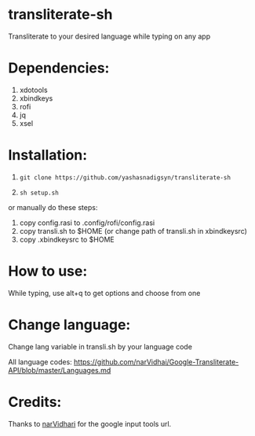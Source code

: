 # transliterate-sh
Transliterate to your desired language while typing on any app

# Dependencies:
1) xdotools
2) xbindkeys
3) rofi
4) jq
5) xsel

# Installation:

1) `git clone https://github.com/yashasnadigsyn/transliterate-sh`

2) `sh setup.sh`

or manually do these steps:
1) copy config.rasi to .config/rofi/config.rasi
2) copy transli.sh to $HOME (or change path of transli.sh in xbindkeysrc)
3) copy .xbindkeysrc to $HOME 

# How to use:
While typing, use alt+q to get options and choose from one

# Change language:
Change lang variable in transli.sh by your language code

All language codes: https://github.com/narVidhai/Google-Transliterate-API/blob/master/Languages.md

# Credits:
Thanks to <a href="https://github.com/narVidhai/Google-Transliterate-API/">narVidhari</a> for the google input tools url.
